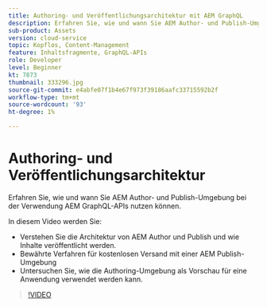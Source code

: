 ```yaml
---
title: Authoring- und Veröffentlichungsarchitektur mit AEM GraphQL
description: Erfahren Sie, wie und wann Sie AEM Author- und Publish-Umgebung bei der Verwendung AEM GraphQL-APIs nutzen können.
sub-product: Assets
version: cloud-service
topic: Kopflos, Content-Management
feature: Inhaltsfragmente, GraphQL-APIs
role: Developer
level: Beginner
kt: 7873
thumbnail: 333296.jpg
source-git-commit: e4abfe07f1b4e67f973f39186aafc33715592b2f
workflow-type: tm+mt
source-wordcount: '93'
ht-degree: 1%

---
```



# Authoring- und Veröffentlichungsarchitektur

Erfahren Sie, wie und wann Sie AEM Author- und Publish-Umgebung bei der Verwendung AEM GraphQL-APIs nutzen können.

In diesem Video werden Sie:

+ Verstehen Sie die Architektur von AEM Author und Publish und wie Inhalte veröffentlicht werden.
+ Bewährte Verfahren für kostenlosen Versand mit einer AEM Publish-Umgebung
+ Untersuchen Sie, wie die Authoring-Umgebung als Vorschau für eine Anwendung verwendet werden kann.

>[!VIDEO](https://video.tv.adobe.com/v/333296/?quality=12&learn=on)
